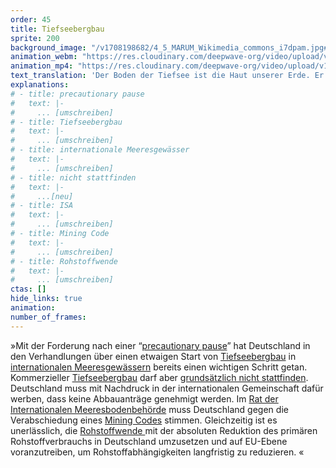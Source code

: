 ```yaml
---
order: 45
title: Tiefseebergbau
sprite: 200
background_image: "/v1708198682/4_5_MARUM_Wikimedia_commons_i7dpam.jpg#4cd4ff"
animation_webm: "https://res.cloudinary.com/deepwave-org/video/upload/v1721821326/mo45_os1wpe.webm"
animation_mp4: "https://res.cloudinary.com/deepwave-org/video/upload/v1721821207/mo45_wkercf.mp4"
text_translation: 'Der Boden der Tiefsee ist die Haut unserer Erde. Er schützt uns, atmet für uns und bietet unzähligen Arten einen ganz besonderen Lebensraum. Allerdings hat er auch etwas, das die Gier der Menschen hervorruft: Seltene Erden. Für unsere moderne Technik brauchen wir immer mehr davon. Wenn wir dieses Gold allerdings nicht wie Müll behandeln würden, sondern zirkulär, könnte uns auch niemand mehr einreden, wir bräuchten mehr und mehr und immer mehr davon. Und müssten dafür den letzten unberührten Raum unseres Planeten opfern: die Tiefsee.'
explanations:
# - title: precautionary pause
#   text: |-
#     ... [umschreiben]
# - title: Tiefseebergbau
#   text: |-
#     ... [umschreiben]
# - title: internationale Meeresgewässer
#   text: |-
#     ... [umschreiben]
# - title: nicht stattfinden
#   text: |-
#     ...[neu]
# - title: ISA
#   text: |-
#     ... [umschreiben]
# - title: Mining Code
#   text: |-
#     ... [umschreiben]
# - title: Rohstoffwende
#   text: |-
#     ... [umschreiben]
ctas: []
hide_links: true
animation:
number_of_frames:
---
```

»Mit der Forderung nach einer “[precautionary pause](# "precautionary pause")” hat Deutschland in den Verhandlungen über einen etwaigen Start von [Tiefseebergbau](# "Tiefseebergbau") in [internationalen Meeresgewässern](# "internationale Meeresgewässer") bereits einen wichtigen Schritt getan. Kommerzieller [Tiefseebergbau](# "Tiefseebergbau") darf aber [grundsätzlich nicht stattfinden](# "nicht stattfinden"). Deutschland muss mit Nachdruck in der internationalen Gemeinschaft dafür werben, dass keine Abbauanträge genehmigt werden. Im [Rat der Internationalen Meeresbodenbehörde](# "ISA") muss Deutschland gegen die Verabschiedung eines [Mining Codes](# "Mining Code") stimmen. Gleichzeitig ist es unerlässlich, die [Rohstoffwende ](# "Rohstoffwende")mit der absoluten Reduktion des primären Rohstoffverbrauchs in Deutschland umzusetzen und auf EU-Ebene voranzutreiben, um Rohstoffabhängigkeiten langfristig zu reduzieren. «
